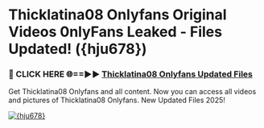 # Thicklatina08 Onlyfans Original Videos 0nlyFans Leaked - Files Updated! ({hju678})

<h3>🔴 CLICK HERE 🌐==►► <a href="https://tinyurl.com/ms9xzufz" rel="nofollow">Thicklatina08 Onlyfans Updated Files</a></h3>

Get Thicklatina08 Onlyfans and all content. Now you can access all videos and pictures of Thicklatina08 Onlyfans. New Updated Files 2025!

[![{hju678}](https://i.imgur.com/PQ7UWWw.gif)](https://tinyurl.com/ms9xzufz)
